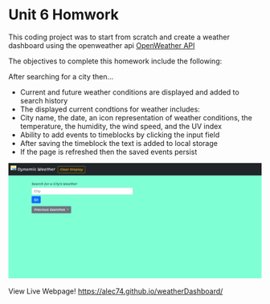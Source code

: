 # Unit 6 Homwork

This coding project was to start from scratch and create a weather dashboard using the openweather api [OpenWeather API](https://openweathermap.org/api)

The objectives to complete this homework include the following:

After searching for a city then...
* Current and future weather conditions are displayed and added to search history
* The displayed current condtions for weather includes: 
* City name, the date, an icon representation of weather conditions, the temperature, the humidity, the wind speed, and the UV index
* Ability to add events to timeblocks by clicking the input field
* After saving the timeblock the text is added to local storage
* If the page is refreshed then the saved events persist

![image of webpage](images/demo.png)

View Live Webpage!
https://alec74.github.io/weatherDashboard/